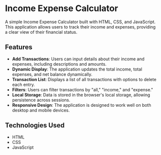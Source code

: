 # Income Expense Calculator

A simple Income Expense Calculator built with HTML, CSS, and JavaScript. This application allows users to track their income and expenses, providing a clear view of their financial status.

## Features

- **Add Transactions**: Users can input details about their income and expenses, including descriptions and amounts.
- **Dynamic Display**: The application updates the total income, total expenses, and net balance dynamically.
- **Transaction List**: Displays a list of all transactions with options to delete each entry.
- **Filters**: Users can filter transactions by "all," "income," and "expense."
- **Local Storage**: Data is stored in the browser's local storage, allowing persistence across sessions.
- **Responsive Design**: The application is designed to work well on both desktop and mobile devices.

## Technologies Used

- HTML
- CSS
- JavaScript
